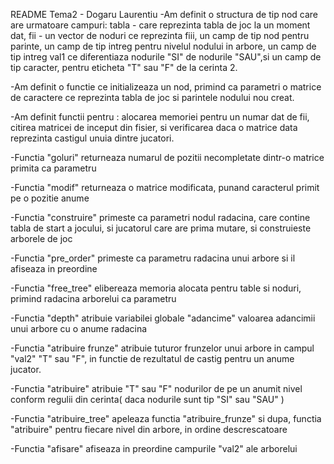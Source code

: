 README Tema2 - Dogaru Laurentiu
-Am definit o structura de tip nod care are urmatoare campuri: tabla - care
reprezinta tabla de joc la un moment dat, fii - un vector de noduri ce
reprezinta fiii, un camp de tip nod pentru parinte, un camp de tip intreg
pentru nivelul nodului in arbore, un camp de tip intreg val1 ce diferentiaza
nodurile "SI" de nodurile "SAU",si un camp de tip caracter,  pentru eticheta 
"T" sau "F" de la cerinta 2.

-Am definit o functie ce initializeaza un nod, primind ca parametri o matrice
de caractere ce reprezinta tabla de joc si parintele nodului nou creat.

-Am definit functii pentru : alocarea memoriei pentru un numar dat de fii, 
citirea matricei de inceput din fisier, si verificarea daca o matrice data
reprezinta castigul unuia dintre jucatori.

-Functia "goluri" returneaza numarul de pozitii necompletate dintr-o matrice
primita ca parametru

-Functia "modif" returneaza o matrice modificata, punand caracterul primit pe 
o pozitie anume

-Functia "construire" primeste ca parametri nodul radacina, care contine tabla
de start a jocului, si jucatorul care are prima mutare, si construieste
arborele de joc

-Functia "pre_order" primeste ca parametru radacina unui arbore si il afiseaza
in preordine

-Functia "free_tree" elibereaza memoria alocata pentru table si noduri, primind
radacina arborelui ca parametru

-Functia "depth" atribuie variabilei globale "adancime" valoarea adancimii
unui arbore cu o anume radacina

-Functia "atribuire frunze" atribuie tuturor frunzelor unui arbore in campul
"val2" "T" sau "F", in functie de rezultatul de castig pentru un anume
jucator.

-Functia "atribuire" atribuie "T" sau "F" nodurilor de pe un anumit nivel
conform regulii din cerinta( daca nodurile sunt tip "SI" sau "SAU" )

-Functia "atribuire_tree" apeleaza functia "atribuire_frunze" si dupa,
functia "atribuire" pentru fiecare nivel din arbore, in ordine descrescatoare

-Functia "afisare" afiseaza in preordine campurile "val2" ale arborelui




